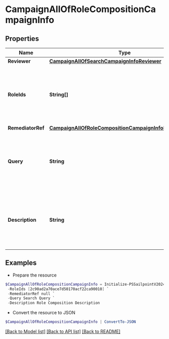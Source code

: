 # CampaignAllOfRoleCompositionCampaignInfo
## Properties

Name | Type | Description | Notes
------------ | ------------- | ------------- | -------------
**Reviewer** | [**CampaignAllOfSearchCampaignInfoReviewer**](CampaignAllOfSearchCampaignInfoReviewer.md) |  | [optional] 
**RoleIds** | **String[]** | Optional list of roles to include in this campaign. Only one of &#x60;roleIds&#x60; and &#x60;query&#x60; may be set; if neither are set, all roles are included. | [optional] 
**RemediatorRef** | [**CampaignAllOfRoleCompositionCampaignInfoRemediatorRef**](CampaignAllOfRoleCompositionCampaignInfoRemediatorRef.md) |  | 
**Query** | **String** | Optional search query to scope this campaign to a set of roles. Only one of &#x60;roleIds&#x60; and &#x60;query&#x60; may be set; if neither are set, all roles are included. | [optional] 
**Description** | **String** | Describes this role composition campaign. Intended for storing the query used, and possibly the number of roles selected/available. | [optional] 

## Examples

- Prepare the resource
```powershell
$CampaignAllOfRoleCompositionCampaignInfo = Initialize-PSSailpointV2024CampaignAllOfRoleCompositionCampaignInfo  -Reviewer null `
 -RoleIds [2c90ad2a70ace7d50170acf22ca90010] `
 -RemediatorRef null `
 -Query Search Query `
 -Description Role Composition Description
```

- Convert the resource to JSON
```powershell
$CampaignAllOfRoleCompositionCampaignInfo | ConvertTo-JSON
```

[[Back to Model list]](../README.md#documentation-for-models) [[Back to API list]](../README.md#documentation-for-api-endpoints) [[Back to README]](../README.md)

